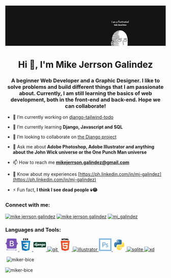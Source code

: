 ![image-banner](https://github.com/miker-bice/miker-bice/blob/main/my-banner.jpg)

<h1 align="center">Hi 👋, I'm Mike Jerrson Galindez</h1>
<h3 align="center">A beginner Web Developer and a Graphic Designer. I like to solve problems and build different
things that I am passionate about. Currently, I am still learning the basics of web development, both in the front-end and back-end. Hope we can collaborate!</h3>

- 🔭 I’m currently working on [django-tailwind-todo](https://github.com/miker-bice/django_tailwind_todo)

- 🌱 I’m currently learning **Django, Javascript and SQL**

- 👯 I’m looking to collaborate on [the Django project](https://github.com/django/django)

- 💬 Ask me about **Adobe Photoshop, Adobe Illustrator and anything about the John Wick universe or the One Punch Man universe**

- 📫 How to reach me **mikejerrson.galindez@gmail.com**

- 📄 Know about my experiences [https://ph.linkedin.com/in/mj-galindez](https://ph.linkedin.com/in/mj-galindez)

- ⚡ Fun fact, **I think I see dead people 💀😂**

<h3 align="left">Connect with me:</h3>
<p align="left">
<a href="https://linkedin.com/in/mj-galindez" target="blank"><img align="center" src="https://raw.githubusercontent.com/rahuldkjain/github-profile-readme-generator/master/src/images/icons/Social/linked-in-alt.svg" alt="mike jerrson galindez" height="30" width="40" /></a>
<a href="https://fb.com/mikejerrson" target="blank"><img align="center" src="https://raw.githubusercontent.com/rahuldkjain/github-profile-readme-generator/master/src/images/icons/Social/facebook.svg" alt="mike jerrson galindez" height="30" width="40" /></a>
<a href="https://instagram.com/mj_galindez" target="blank"><img align="center" src="https://raw.githubusercontent.com/rahuldkjain/github-profile-readme-generator/master/src/images/icons/Social/instagram.svg" alt="mj_galindez" height="30" width="40" /></a>
</p>

<h3 align="left">Languages and Tools:</h3>
<p align="left"> <a href="https://getbootstrap.com" target="_blank" rel="noreferrer"> <img src="https://raw.githubusercontent.com/devicons/devicon/master/icons/bootstrap/bootstrap-plain-wordmark.svg" alt="bootstrap" width="40" height="40"/> </a> <a href="https://www.w3schools.com/css/" target="_blank" rel="noreferrer"> <img src="https://raw.githubusercontent.com/devicons/devicon/master/icons/css3/css3-original-wordmark.svg" alt="css3" width="40" height="40"/> </a> <a href="https://www.djangoproject.com/" target="_blank" rel="noreferrer"> <img src="https://raw.githubusercontent.com/devicons/devicon/master/icons/django/django-original.svg" alt="django" width="40" height="40"/> </a> <a href="https://git-scm.com/" target="_blank" rel="noreferrer"> <img src="https://www.vectorlogo.zone/logos/git-scm/git-scm-icon.svg" alt="git" width="40" height="40"/> </a> <a href="https://www.w3.org/html/" target="_blank" rel="noreferrer"> <img src="https://raw.githubusercontent.com/devicons/devicon/master/icons/html5/html5-original-wordmark.svg" alt="html5" width="40" height="40"/> </a> <a href="https://www.adobe.com/in/products/illustrator.html" target="_blank" rel="noreferrer"> <img src="https://www.vectorlogo.zone/logos/adobe_illustrator/adobe_illustrator-icon.svg" alt="illustrator" width="40" height="40"/> </a> <a href="https://www.photoshop.com/en" target="_blank" rel="noreferrer"> <img src="https://raw.githubusercontent.com/devicons/devicon/master/icons/photoshop/photoshop-line.svg" alt="photoshop" width="40" height="40"/> </a> <a href="https://www.python.org" target="_blank" rel="noreferrer"> <img src="https://raw.githubusercontent.com/devicons/devicon/master/icons/python/python-original.svg" alt="python" width="40" height="40"/> </a> <a href="https://www.sqlite.org/" target="_blank" rel="noreferrer"> <img src="https://www.vectorlogo.zone/logos/sqlite/sqlite-icon.svg" alt="sqlite" width="40" height="40"/> </a> <a href="https://www.adobe.com/products/xd.html" target="_blank" rel="noreferrer"> <img src="https://cdn.worldvectorlogo.com/logos/adobe-xd.svg" alt="xd" width="40" height="40"/> </a> </p>

<p>&nbsp;<img align="center" src="https://github-readme-stats.vercel.app/api?username=miker-bice&show_icons=true&locale=en" alt="miker-bice" /></p>

<p><img align="center" src="https://github-readme-streak-stats.herokuapp.com/?user=miker-bice&" alt="miker-bice" /></p>


<!--
**miker-bice/miker-bice** is a ✨ _special_ ✨ repository because its `README.md` (this file) appears on your GitHub profile.

Here are some ideas to get you started:

- 🔭 I’m currently working on ...
- 🌱 I’m currently learning ...
- 👯 I’m looking to collaborate on ...
- 🤔 I’m looking for help with ...
- 💬 Ask me about ...
- 📫 How to reach me: ...
- 😄 Pronouns: ...
- ⚡ Fun fact: ...
-->
